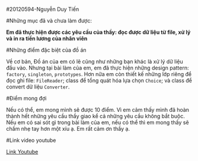 #20120594-Nguyễn Duy Tiến

#Những mục đã và chưa làm được:

**Em đã thực hiện được các yêu cầu của thầy: đọc được dữ liệu từ file, xử lý và in ra tiền lương của nhân viên**

#Những điểm đặc biệt của đồ án

Về cơ bản, Đồ án của em có lẽ cũng như những bạn khác là xử lý dữ liệu đầu vào. Nhưng tại bài làm của em, em đã thực hiện những design pattern: `factory`, `singleton`, `prototypes`. Hơn nữa em còn thiết kế những lớp riêng để đọc ghi file: `FileReader`; class để tổng quát hóa lựa chọn `Choice`;  và class để convert dữ liệu `Converter`.

#Điểm mong đợi

Nếu có thể, em mong mình sẽ được 10 điểm. Vì em cảm thấy mình đã hoàn thành hết những yêu cầu thầy giao kể cả những yêu cầu không bắt buộc. Nếu em có sai sót gì trong bài làm của em, nếu có thể thì em mong thầy sẽ chấm nhẹ tay hơn một xíu ạ. Em rất cảm ơn thầy ạ.

#Link video youtube

[Link Youtube](https://youtu.be/ldiyDM9BD9E)


